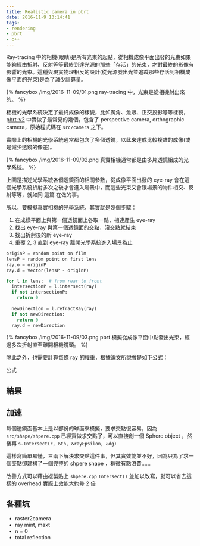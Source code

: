 ```yaml
---
title: Realistic camera in pbrt
date: 2016-11-9 13:14:41
tags:
- rendering
- pbrt
- c++
---
```


Ray-tracing 中的相機(眼睛)是所有光束的起點，從相機成像平面出發的光束如果能夠經由折射、反射等等最終到達光源的那些「存活」的光束，才對最終的影像有影響的光束。這種與現實物理相反的設計(從光源發出光並追蹤那些存活到相機成像平面的光束)是為了減少計算量。

  {% fancybox /img/2016-11-09/01.png ray-tracing 中，光束是從相機射出來的。 %}

<!-- more -->

相機的光學系統決定了最終成像的樣貌，比如廣角、魚眼、正交投影等等樣貌， [pbrt-v2](https://github.com/mmp/pbrt-v2) 中實做了最常見的幾個，包含了 perspective camera, orthographic camera，原始程式碼在 `src/camera` 之下。

實際上的相機的光學系統通常都包含了多個透鏡，以此來達成比較複雜的成像(或是減少透鏡的像差)。

  {% fancybox /img/2016-11-09/02.png 真實相機通常都是由多片透鏡組成的光學系統。 %}

上圖是描述光學系統各個透鏡面的相關參數，從成像平面出發的 eye-ray 會在這個光學系統折射多次之後才會進入場景中，而這些光束又會跟場景的物件相交、反射等等，就如同 這篇 在做的事。

所以，要模擬真實相機的光學系統，其實就是幾個步驟：

1. 在成樣平面上與第一個透鏡面上各取一點，相連產生 eye-ray
2. 找出 eye-ray 與第一個透鏡面的交點，沒交點就結束
3. 找出折射後的新 eye-ray
4. 重覆 2, 3 直到 eye-ray 離開光學系統進入場景為止

```py
originP = random point on film
lensP = random point on first lens
ray.o = originP
ray.d = Vector(lensP - originP)

for l in lens:  # from rear to front
  intersectionP = l.intersect(ray)
  if not intersectionP: 
    return 0
    
  newDirection = l.refractRay(ray)
  if not newDirection:
    return 0
  ray.d = newDirection
```

  {% fancybox /img/2016-11-09/03.png pbrt 模擬從成像平面中點發出光束，經過多次折射直至離開相機鏡頭。 %}

除此之外，也需要計算每條 ray 的權重，根據論文所說會是如下公式：

公式


## 結果
## 加速

每個透鏡面基本上是以部份的球面來模擬，要求交點很容易，因為 `src/shape/shpere.cpp` 已經實做求交點了，可以直接創一個 Sphere object ，然後再 `s.Intersect(r, &th, &rayEpsilon, &dg)`

這樣寫簡單易懂，三兩下解決求交點這件事，但其實效能並不好，因為只為了求一個交點卻建構了一個完整的 shpere shape ，稍微有點浪費……

改善方式可以藉由複製貼上 `shpere.cpp` `Intersect()` 並加以改寫，就可以省去這樣的 overhead
實際上效能大約差 2 倍

## 各種坑
- raster2camera
- ray mint, maxt
- n = 0
- total reflection

